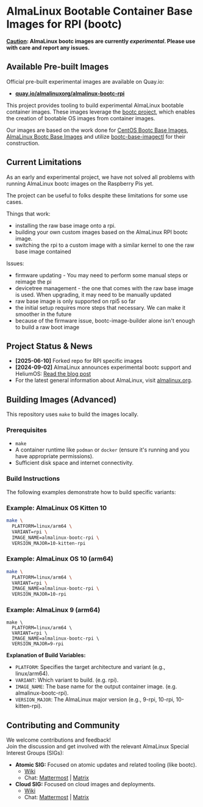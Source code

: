 # AlmaLinux Bootable Container Base Images for RPI (bootc)

**<ins>Caution</ins>: AlmaLinux bootc images are currently *experimental*. Please use with care and report any issues.**

## Available Pre-built Images

Official pre-built experimental images are available on Quay.io:

* **[quay.io/almalinuxorg/almalinux-bootc-rpi](https://quay.io/repository/almalinuxorg/almalinux-bootc-rpi?tab=tags)**

This project provides tooling to build experimental AlmaLinux bootable container images. These images leverage the [bootc project](https://containers.github.io/bootc/), which enables the creation of bootable OS images from container images.

Our images are based on the work done for [CentOS Bootc Base Images](https://gitlab.com/redhat/centos-stream/containers/bootc/-/tree/c10s?ref_type=heads), [AlmaLinux Bootc Base Images](https://github.com/almalinux/bootc-images) and utilize [bootc-base-imagectl](https://gitlab.com/fedora/bootc/base-images/-/blob/main/bootc-base-imagectl.md?ref_type=heads) for their construction.

## Current Limitations

As an early and experimental project, we have not solved all problems with running AlmaLinux bootc images on the Raspberry Pis yet.

The project can be useful to folks despite these limitations for some use cases.

Things that work:
* installing the raw base image onto a rpi.
* building your own custom images based on the AlmaLinux RPI bootc image.
* switching the rpi to a custom image with a similar kernel to one the raw base image contained

Issues:
* firmware updating - You may need to perform some manual steps or reimage the pi
* devicetree management - the one that comes with the raw base image is used. When upgrading, it may need to be manually updated
* raw base image is only supported on rpi5 so far
* the initial setup requires more steps that necessary. We can make it smoother in the future
* because of the firmware issue, bootc-image-builder alone isn't enough to build a raw boot image

## Project Status & News

* **[2025-06-10]** Forked repo for RPI specific images
* **[2024-09-02]** AlmaLinux announces experimental bootc support and HeliumOS: [Read the blog post](https://almalinux.org/blog/2024-09-02-bootc-almalinux-heliumos/)
* For the latest general information about AlmaLinux, visit [almalinux.org](https://almalinux.org/get-almalinux/).

## Building Images (Advanced)

This repository uses `make` to build the images locally.

### Prerequisites

* `make`
* A container runtime like `podman` or `docker` (ensure it's running and you have appropriate permissions).
* Sufficient disk space and internet connectivity.

### Build Instructions

The following examples demonstrate how to build specific variants:

### Example: AlmaLinux OS Kitten 10

```bash
make \
  PLATFORM=linux/arm64 \
  VARIANT=rpi \
  IMAGE_NAME=almalinux-bootc-rpi \
  VERSION_MAJOR=10-kitten-rpi
```

### Example: AlmaLinux OS 10 (arm64)

```bash
make \
  PLATFORM=linux/arm64 \
  VARIANT=rpi \
  IMAGE_NAME=almalinux-bootc-rpi \
  VERSION_MAJOR=10-rpi
```

### Example: AlmaLinux 9 (arm64)

```  
make \  
  PLATFORM=linux/arm64 \
  VARIANT=rpi \
  IMAGE_NAME=almalinux-bootc-rpi \
  VERSION_MAJOR=9-rpi
```

**Explanation of Build Variables:**

* `PLATFORM`: Specifies the target architecture and variant (e.g., linux/arm64).
* `VARIANT`: Which variant to build. (e.g. rpi).
* `IMAGE_NAME`: The base name for the output container image. (e.g. almalinux-bootc-rpi).
* `VERSION_MAJOR`: The AlmaLinux major version (e.g., 9-rpi, 10-rpi, 10-kitten-rpi).

## Contributing and Community

We welcome contributions and feedback!  
Join the discussion and get involved with the relevant AlmaLinux Special Interest Groups (SIGs):

* **Atomic SIG:** Focused on atomic updates and related tooling (like bootc).  
  * [Wiki](https://wiki.almalinux.org/sigs/Atomic.html)  
  * Chat: [Mattermost](https://chat.almalinux.org/almalinux/channels/sigatomic) | [Matrix](https://matrix.to/#/#sig-atomic:almalinux.im)  
* **Cloud SIG:** Focused on cloud images and deployments.  
  * [Wiki](https://wiki.almalinux.org/sigs/Cloud.html)  
  * Chat: [Mattermost](https://chat.almalinux.org/almalinux/channels/sigcloud) | [Matrix](https://matrix.to/#/#sig-cloud:almalinux.im)
